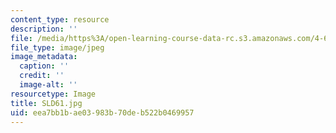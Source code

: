 ```yaml
---
content_type: resource
description: ''
file: /media/https%3A/open-learning-course-data-rc.s3.amazonaws.com/4-614-religious-architecture-and-islamic-cultures-fall-2002/eea7bb1bae03983b70deb522b0469957_SLD61.jpg
file_type: image/jpeg
image_metadata:
  caption: ''
  credit: ''
  image-alt: ''
resourcetype: Image
title: SLD61.jpg
uid: eea7bb1b-ae03-983b-70de-b522b0469957
---
```

